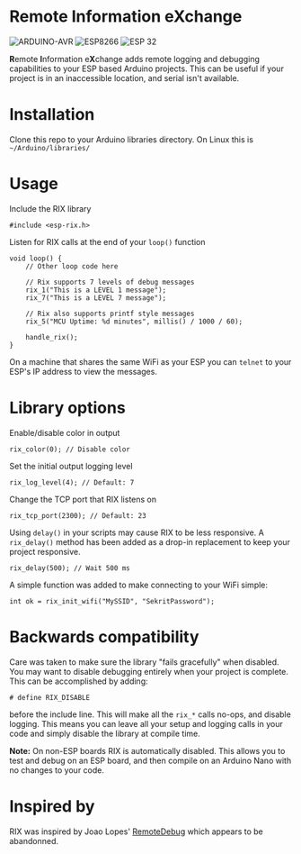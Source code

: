 # Remote Information eXchange

<!-- 
Icons from: https://shields.io/ 

https://img.shields.io/badge/ESP-32-success
https://img.shields.io/badge/ESP-8266-success
https://img.shields.io/badge/Arduino-AVR-success?logo=arduino&logoWidth=18
-->
![ARDUINO-AVR](https://user-images.githubusercontent.com/3429760/220426704-0a102a4f-f661-4fa8-a3cc-b37af02a35d4.svg)
![ESP8266](https://user-images.githubusercontent.com/3429760/220426614-77c8aa30-325e-4e14-8bb9-94daf03f68fc.svg)
![ESP 32](https://user-images.githubusercontent.com/3429760/220428060-b08bb5ee-3a5c-4061-97ab-2c8977045aa2.svg)

**R**emote **I**nformation e**X**change adds remote logging and debugging
capabilities to your ESP based Arduino projects. This can be useful if
your project is in an inaccessible location, and serial isn't available.

# Installation

Clone this repo to your Arduino libraries directory. On Linux this is
`~/Arduino/libraries/`

# Usage

Include the RIX library

    #include <esp-rix.h>

Listen for RIX calls at the end of your `loop()` function

    void loop() {
        // Other loop code here

        // Rix supports 7 levels of debug messages
        rix_1("This is a LEVEL 1 message");
        rix_7("This is a LEVEL 7 message");

        // Rix also supports printf style messages
        rix_5("MCU Uptime: %d minutes", millis() / 1000 / 60);

        handle_rix();
    }

On a machine that shares the same WiFi as your ESP you can `telnet` to your
ESP's IP address to view the messages.

# Library options

Enable/disable color in output

    rix_color(0); // Disable color

Set the initial output logging level

    rix_log_level(4); // Default: 7

Change the TCP port that RIX listens on

    rix_tcp_port(2300); // Default: 23

Using `delay()` in your scripts may cause RIX to be less responsive. A
`rix_delay()` method has been added as a drop-in replacement to keep your
project responsive.

    rix_delay(500); // Wait 500 ms

A simple function was added to make connecting to your WiFi simple:

    int ok = rix_init_wifi("MySSID", "SekritPassword");

# Backwards compatibility

Care was taken to make sure the library "fails gracefully" when disabled. You
may want to disable debugging entirely when your project is complete. This can
be accomplished by adding:

    # define RIX_DISABLE

before the include line. This will make all the `rix_*` calls no-ops, and
disable logging. This means you can leave all your setup and logging calls in
your code and simply disable the library at compile time.

**Note:** On non-ESP boards RIX is automatically disabled. This allows you to
test and debug on an ESP board, and then compile on an Arduino Nano with no
changes to your code.

# Inspired by

RIX was inspired by Joao Lopes' [RemoteDebug](https://github.com/JoaoLopesF/RemoteDebug)
which appears to be abandonned.
